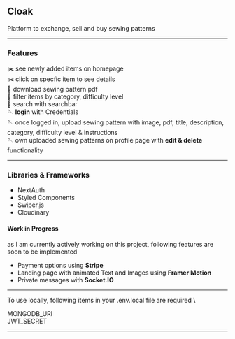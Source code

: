## Cloak

Platform to exchange, sell and buy sewing patterns 

---

### Features

:scissors: see newly added items on homepage \
:scissors: click on specfic item to see details \
:thread: download sewing pattern pdf \
:thread: filter items by category, difficulty level \
:thread: search with searchbar \
:sewing_needle: **login** with Credentials \
:sewing_needle: once logged in, upload sewing pattern with image, pdf, title, description, category, difficulty level & instructions \
:sewing_needle: own uploaded sewing patterns on profile page with **edit & delete** functionality 

 ---
 
### Libraries & Frameworks

- NextAuth
- Styled Components
- Swiper.js
- Cloudinary

#### Work in Progress
as I am currently actively working on this project, following features are soon to be implemented
- Payment options using **Stripe**
- Landing page with animated Text and Images using **Framer Motion**
- Private messages with **Socket.IO**

---

To use locally, following items in your .env.local file are required \

MONGODB_URI \
JWT_SECRET

---

